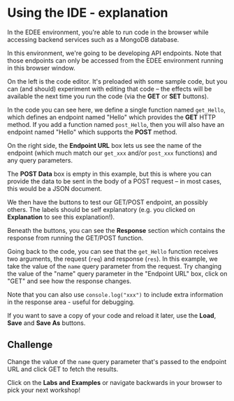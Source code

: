 # Using the IDE - explanation

In the EDEE environment, you're able to run code in the browser while accessing backend services such as a MongoDB database.

In this environment, we're going to be developing API endpoints. Note that those endpoints can only be accessed from the EDEE environment running in this browser window.

On the left is the code editor. It's preloaded with some sample code, but you can (and should) experiment with editing that code – the effects will be available the next time you run the code (via the **GET** or **SET** buttons).

In the code you can see here, we define a single function named `get_Hello`, which defines an endpoint named "Hello" which provides the **GET** HTTP method. If you add a function named `post_Hello`, then you will also have an endpoint named "Hello" which supports the **POST** method.

On the right side, the **Endpoint URL** box lets us see the name of the endpoint (which much match our `get_xxx` and/or `post_xxx` functions) and any query parameters.

The **POST Data** box is empty in this example, but this is where you can provide the data to be sent in the body of a POST request – in most cases, this would be a JSON document.

We then have the buttons to test our GET/POST endpoint, an possibly others. The labels should be self explanatory (e.g. you clicked on **Explanation** to see this explanation!).

Beneath the buttons, you can see the **Response** section which contains the response from running the GET/POST function.

Going back to the code, you can see that the `get_Hello` function receives two arguments, the request (`req`) and response (`res`). In this example, we take the value of the `name` query parameter from the request. Try changing the value of the "name" query parameter in the "Endpoint URL" box, click on "GET" and see how the response changes. 

Note that you can also use `console.log("xxx")` to include extra information in the response area - useful for debugging.

If you want to save a copy of your code and reload it later, use the **Load**, **Save** and **Save As** buttons.

## Challenge

Change the value of the `name` query parameter that's passed to the endpoint URL and click GET to fetch the results.

Click on the **Labs and Examples** or navigate backwards in your browser to pick your next workshop!
